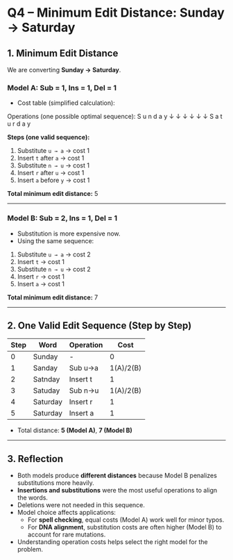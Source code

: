 # Q4 – Minimum Edit Distance: Sunday → Saturday





## 1. Minimum Edit Distance

We are converting **Sunday → Saturday**.

### Model A: Sub = 1, Ins = 1, Del = 1

- Cost table (simplified calculation):

Operations (one possible optimal sequence):
S u n d a y
↓ ↓ ↓ ↓ ↓ ↓
S a t u r d a y

**Steps (one valid sequence):**  
1. Substitute `u → a` → cost 1  
2. Insert `t` after `a` → cost 1  
3. Substitute `n → u` → cost 1  
4. Insert `r` after `u` → cost 1  
5. Insert `a` before `y` → cost 1  

**Total minimum edit distance:** 5

---

### Model B: Sub = 2, Ins = 1, Del = 1

- Substitution is more expensive now.  
- Using the same sequence:

1. Substitute `u → a` → cost 2  
2. Insert `t` → cost 1  
3. Substitute `n → u` → cost 2  
4. Insert `r` → cost 1  
5. Insert `a` → cost 1  

**Total minimum edit distance:** 7

---

## 2. One Valid Edit Sequence (Step by Step)

| Step | Word       | Operation             | Cost |
|------|------------|---------------------|------|
| 0    | Sunday     | -                   | 0    |
| 1    | Sanday     | Sub u→a             | 1(A)/2(B) |
| 2    | Satnday    | Insert t            | 1    |
| 3    | Satuday    | Sub n→u             | 1(A)/2(B) |
| 4    | Saturday   | Insert r            | 1    |
| 5    | Saturday  | Insert a            | 1    |

- Total distance: **5 (Model A)**, **7 (Model B)**

---

## 3. Reflection

- Both models produce **different distances** because Model B penalizes substitutions more heavily.  
- **Insertions and substitutions** were the most useful operations to align the words.  
- Deletions were not needed in this sequence.  
- Model choice affects applications:  
  - For **spell checking**, equal costs (Model A) work well for minor typos.  
  - For **DNA alignment**, substitution costs are often higher (Model B) to account for rare mutations.  
- Understanding operation costs helps select the right model for the problem.

